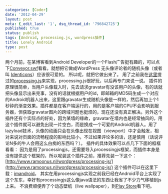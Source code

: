```yaml
---
categories: [Coder]
date: '2012-04-29'
layout: post
meta: {_edit_last: '1', dsq_thread_id: '796842725'}
published: true
status: publish
tags: [Android, processing.js, wordpress插件]
title: Lonely Android
type: post
---
```

两个月前，在某博客看到Android
Developer的一个Flash广告挺有趣的，可以点下[Conveyor.swf](http://static.googleusercontent.com/external_content/untrusted_dlcp/www.android.com/zh-CN//swf/conveyor.swf "conveyor.swf")看看。就想把它做成WordPress
无头像评论者的随机头像（或者叫
[Identicons](http://en.wikipedia.org/wiki/Identicon "Identicon")）应该很可爱的。
所以呢，就把它做出来了。
用了之前我在[这里](http://dourok.info/2011/12/before_2012/)提过的[processing.js](http://processingjs.org)来实现，processing.js很好玩，以后再专门来说一说。
插件的原理很简单，当用户头像载入时，先去请求gravatar有没该用户的头像，有的话就把头像显示出来完事，没有的话就根据用户的id，即邮箱的MD5码生成一个对应的Android机器人出来，这里跟gravatar生成随机头像是一样的，然后再加上个1秒钟的渐变效果。插件都是在客户端运行的，用的是客户端的CPU不会影响到服务器，但获取gravatar图片的跨域问题也挺烦的，现在还没有真正解决。另外这个插件还有个实际点的好处，因为某墙的缘故，gravatar在墙内也是经常抽风的，用这个插件就可以避免出现一片空白，而是换成一个可爱的Android机器人。用了lazyload技术，头像的动画只会在头像出现在视图（viewport）中才会触发，相对来说对页面的流畅程度的影响比较小，不过如果评论多的话，还是慎用（话说评论N多的牛人会用这么白痴的东西吗？）。
插件的具体效果可以点几下下面的框框看看：
因为是用了processingjs，还需要导入processingjs框架，而插件本身是没有提供这个框架的，所以呢装这个插件之前，推荐先装一下这个：[http://www.ramoonus.nl/wordpress/processing-js/](http://www.ramoonus.nl/wordpress/processing-js/)
这个插件可以在这里下载：[imandroid](https://wordpress.org/extend/plugins/imandrod/)。
其实在用processingjs实现之前我已经在Android平台上实现了这个东东，幸好有processingjs这么像java语法的东西让我省了不少力气移植到js上来。
不浪费顺便弄了个动态壁纸（live wallpaper），到[Play
Store](https://play.google.com/store/apps/details?id=info.dourok.imandroid)看下吧。
